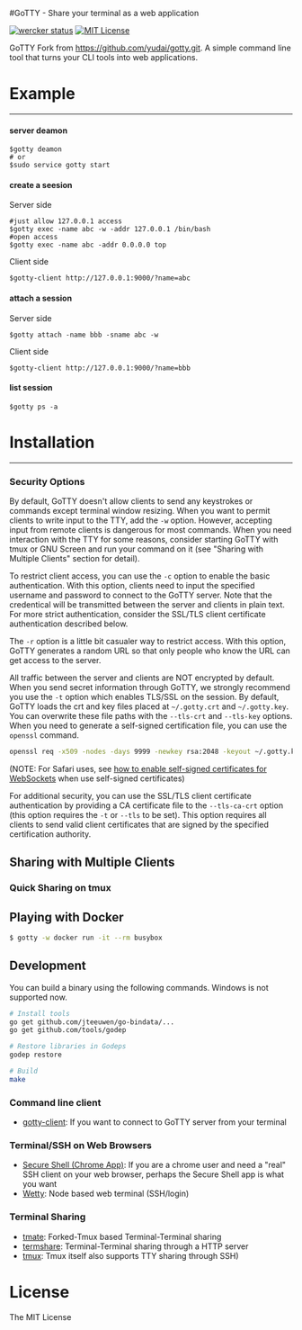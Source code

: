 #GoTTY - Share your terminal as a web application

[![wercker status](https://app.wercker.com/status/fff04a43b1cdb0ea190ab9578eceeb17/s/master "wercker status")](https://app.wercker.com/project/bykey/fff04a43b1cdb0ea190ab9578eceeb17)
[![MIT License](http://img.shields.io/badge/license-MIT-blue.svg?style=flat-square)][license]

[release]: https://github.com/yubo/gotty/releases
[wercker]: https://app.wercker.com/project/bykey/fff04a43b1cdb0ea190ab9578eceeb17
[license]: https://github.com/yubo/gotty/blob/master/LICENSE

GoTTY Fork from https://github.com/yudai/gotty.git. A simple command line tool that turns your CLI tools into web applications. 

# Example
---
#### server deamon
```shell
$gotty deamon
# or
$sudo service gotty start
```

#### create a seesion

Server side
```shell
#just allow 127.0.0.1 access
$gotty exec -name abc -w -addr 127.0.0.1 /bin/bash
#open access
$gotty exec -name abc -addr 0.0.0.0 top
```

Client side
```
$gotty-client http://127.0.0.1:9000/?name=abc
```

#### attach a session

Server side
```shell
$gotty attach -name bbb -sname abc -w
```

Client side
```
$gotty-client http://127.0.0.1:9000/?name=bbb
```

#### list session
```shell
$gotty ps -a
```


# Installation
---

### Security Options

By default, GoTTY doesn't allow clients to send any keystrokes or commands except terminal window resizing. When you want to permit clients to write input to the TTY, add the `-w` option. However, accepting input from remote clients is dangerous for most commands. When you need interaction with the TTY for some reasons, consider starting GoTTY with tmux or GNU Screen and run your command on it (see "Sharing with Multiple Clients" section for detail).

To restrict client access, you can use the `-c` option to enable the basic authentication. With this option, clients need to input the specified username and password to connect to the GoTTY server. Note that the credentical will be transmitted between the server and clients in plain text. For more strict authentication, consider the SSL/TLS client certificate authentication described below.

The `-r` option is a little bit casualer way to restrict access. With this option, GoTTY generates a random URL so that only people who know the URL can get access to the server.  

All traffic between the server and clients are NOT encrypted by default. When you send secret information through GoTTY, we strongly recommend you use the `-t` option which enables TLS/SSL on the session. By default, GoTTY loads the crt and key files placed at `~/.gotty.crt` and `~/.gotty.key`. You can overwrite these file paths with the `--tls-crt` and `--tls-key` options. When you need to generate a self-signed certification file, you can use the `openssl` command.

```sh
openssl req -x509 -nodes -days 9999 -newkey rsa:2048 -keyout ~/.gotty.key -out ~/.gotty.crt
```

(NOTE: For Safari uses, see [how to enable self-signed certificates for WebSockets](http://blog.marcon.me/post/24874118286/secure-websockets-safari) when use self-signed certificates)

For additional security, you can use the SSL/TLS client certificate authentication by providing a CA certificate file to the `--tls-ca-crt` option (this option requires the `-t` or `--tls` to be set). This option requires all clients to send valid client certificates that are signed by the specified certification authority.

## Sharing with Multiple Clients


### Quick Sharing on tmux

## Playing with Docker

```sh
$ gotty -w docker run -it --rm busybox
```

## Development

You can build a binary using the following commands. Windows is not supported now.

```sh
# Install tools
go get github.com/jteeuwen/go-bindata/...
go get github.com/tools/godep

# Restore libraries in Godeps
godep restore

# Build
make
```

### Command line client

* [gotty-client](https://github.com/moul/gotty-client): If you want to connect to GoTTY server from your terminal

### Terminal/SSH on Web Browsers

* [Secure Shell (Chrome App)](https://chrome.google.com/webstore/detail/secure-shell/pnhechapfaindjhompbnflcldabbghjo): If you are a chrome user and need a "real" SSH client on your web browser, perhaps the Secure Shell app is what you want
* [Wetty](https://github.com/krishnasrinivas/wetty): Node based web terminal (SSH/login)

### Terminal Sharing

* [tmate](http://tmate.io/): Forked-Tmux based Terminal-Terminal sharing
* [termshare](https://termsha.re): Terminal-Terminal sharing through a HTTP server
* [tmux](https://tmux.github.io/): Tmux itself also supports TTY sharing through SSH)

# License

The MIT License
